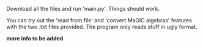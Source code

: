 Download all the files and run 'main.py'. Things should work.

You can try out the 'read from file' and 'convert MaGIC algebras' features with the two .txt files provided.
The program only reads stuff in ugly format.

**more info to be added**



